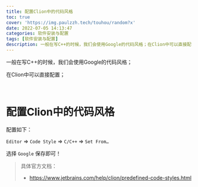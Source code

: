 ```yaml
---
title: 配置Clion中的代码风格
toc: true
cover: 'https://img.paulzzh.tech/touhou/random?x'
date: 2022-07-05 14:13:47
categories: 软件安装与配置
tags: [软件安装与配置]
description: 一般在写C++的时候，我们会使用Google的代码风格；在Clion中可以直接配置；
---
```


一般在写C++的时候，我们会使用Google的代码风格；

在Clion中可以直接配置；

<br/>

<!--more-->

# **配置Clion中的代码风格**

配置如下：

`Editor` => `Code Style` => `C/C++` => `Set From…`

选择 `Google` 保存即可！

>   具体官方文档：
>
>   -   https://www.jetbrains.com/help/clion/predefined-code-styles.html


<br/>
